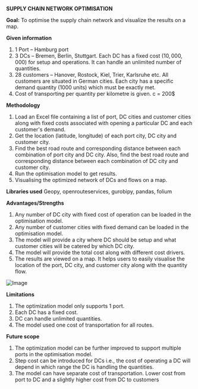 **SUPPLY CHAIN NETWORK OPTIMISATION**

**Goal:** To optimise the supply chain network and visualize the results on a map.

**Given information**
1.	1 Port – Hamburg port
2.	3 DCs – Bremen, Berlin, Stuttgart. Each DC has a fixed cost ($10,000,000$) for setup and operations. It can handle an unlimited number of quantities.
3.	28 customers – Hanover, Rostock, Kiel, Trier, Karlsruhe etc. All customers are situated in German cities. Each city has a specific demand quantity (1000 units) which must be exactly met.
4.	Cost of transporting per quantity per kilometre is given.  c = 200$

**Methodology**
1.	Load an Excel file containing a list of port, DC cities and customer cities along with fixed costs associated with opening a particular DC and each customer's demand.
2.	Get the location (latitude, longitude) of each port city, DC city and customer city.
3.	Find the best road route and corresponding distance between each combination of port city and DC city. Also, find the best road route and corresponding distance between each combination of DC city and customer city.
4.	Run the optimisation model to get results.
5.	Visualising the optimized network of DCs and flows on a map.

**Libraries used**
Geopy, openrouteservices, gurobipy, pandas, folium

**Advantages/Strengths**
1.	Any number of DC city with fixed cost of operation can be loaded in the optimisation model.
2.	Any number of customer cities with fixed demand can be loaded in the optimisation model.
3.	The model will provide a city where DC should be setup and what customer cities will be catered by which DC city.
4.	The model will provide the total cost along with different cost drivers.
5.	The results are viewed on a map. It helps users to easily visualise the location of the port, DC city, and customer city along with the quantity flow.

![Image](https://github.com/user-attachments/assets/37a57ed9-6248-4dd9-8143-3beac9af445e)

**Limitations**
1.	The optimization model only supports 1 port.
2.	Each DC has a fixed cost.
3.	DC can handle unlimited quantities.
4.  The model used one cost of transportation for all routes. 

**Future scope**
1.	The optimization model can be further improved to support multiple ports in the optimisation model.
2.	Step cost can be introduced for DCs i.e., the cost of operating a DC will depend in which range the DC is handling the quantities.
3.  The model can have separate cost of transportation. Lower cost from port to DC and a slightly higher cost from DC to customers

